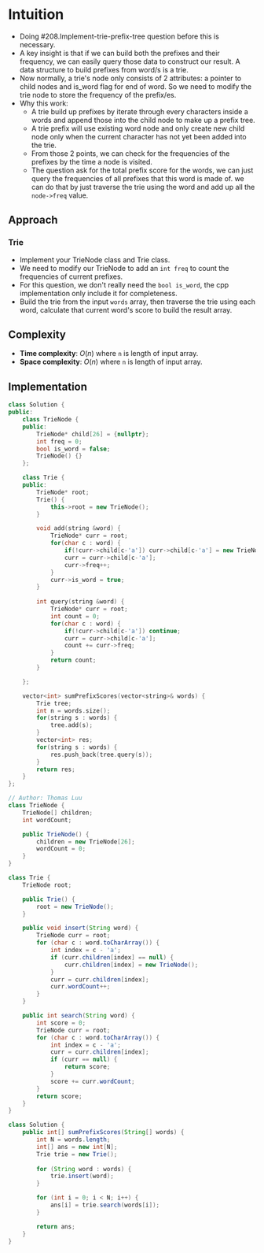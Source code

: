 # Intuition

- Doing #208.Implement-trie-prefix-tree question before this is necessary.
- A key insight is that if we can build both the prefixes and their frequency, we can easily query those data to construct our result. A data structure to build prefixes from word/s is a trie.
- Now normally, a trie's node only consists of 2 attributes: a pointer to child nodes and is_word flag for end of word. So we need to modify the trie node to store the frequency of the prefix/es.
- Why this work:
  - A trie build up prefixes by iterate through every characters inside a words and append those into the child node to make up a prefix tree.
  - A trie prefix will use existing word node and only create new child node only when the current character has not yet been added into the trie.
  - From those 2 points, we can check for the frequencies of the prefixes by the time a node is visited.
  - The question ask for the total prefix score for the words, we can just query the frequencies of all prefixes that this word is made of. we can do that by just traverse the trie using the word and add up all the `node->freq` value.

## Approach

### Trie

- Implement your TrieNode class and Trie class.
- We need to modify our TrieNode to add an `int freq` to count the frequencies of current prefixes.
- For this question, we don't really need the `bool is_word`, the cpp implementation only include it for completeness.
- Build the trie from the input `words` array, then traverse the trie using each word, calculate that current word's score to build the result array.

## Complexity

- **Time complexity**: $O(n)$ where `n` is length of input array.
- **Space complexity**: $O(n)$ where `n` is length of input array.

## Implementation

```cpp
class Solution {
public:
    class TrieNode {
    public:
        TrieNode* child[26] = {nullptr};
        int freq = 0;
        bool is_word = false;
        TrieNode() {}
    };

    class Trie {
    public:
        TrieNode* root;
        Trie() {
            this->root = new TrieNode();
        }

        void add(string &word) {
            TrieNode* curr = root;
            for(char c : word) {
                if(!curr->child[c-'a']) curr->child[c-'a'] = new TrieNode();
                curr = curr->child[c-'a'];
                curr->freq++;
            }
            curr->is_word = true;
        }
        
        int query(string &word) {
            TrieNode* curr = root;
            int count = 0;
            for(char c : word) {
                if(!curr->child[c-'a']) continue;
                curr = curr->child[c-'a'];
                count += curr->freq;
            }
            return count;
        }

    };

    vector<int> sumPrefixScores(vector<string>& words) {
        Trie tree;
        int n = words.size();
        for(string s : words) {
            tree.add(s);
        }
        vector<int> res;
        for(string s : words) {
            res.push_back(tree.query(s));
        }
        return res;
    }
};
```

```java
// Author: Thomas Luu
class TrieNode {
    TrieNode[] children;
    int wordCount;

    public TrieNode() {
        children = new TrieNode[26]; 
        wordCount = 0;
    }
}

class Trie {
    TrieNode root;

    public Trie() {
        root = new TrieNode();
    }

    public void insert(String word) {
        TrieNode curr = root;
        for (char c : word.toCharArray()) {
            int index = c - 'a';
            if (curr.children[index] == null) {
                curr.children[index] = new TrieNode();
            }
            curr = curr.children[index];
            curr.wordCount++;
        }
    }

    public int search(String word) {
        int score = 0;
        TrieNode curr = root;
        for (char c : word.toCharArray()) {
            int index = c - 'a';
            curr = curr.children[index];
            if (curr == null) {
                return score;
            }
            score += curr.wordCount;
        }
        return score;
    }
}

class Solution {
    public int[] sumPrefixScores(String[] words) {
        int N = words.length;
        int[] ans = new int[N];
        Trie trie = new Trie();
        
        for (String word : words) {
            trie.insert(word);
        }

        for (int i = 0; i < N; i++) {
            ans[i] = trie.search(words[i]);
        }

        return ans;
    }
}
```